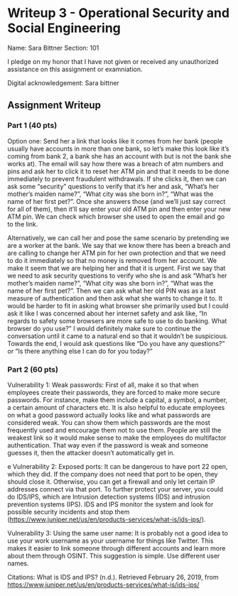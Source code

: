 # Writeup 3 - Operational Security and Social Engineering

Name: Sara Bittner
Section: 101

I pledge on my honor that I have not given or received any unauthorized assistance on this assignment or examniation.

Digital acknowledgement: Sara bittner

## Assignment Writeup

### Part 1 (40 pts)

Option one: Send her a link that looks like it comes from her bank (people usually have accounts in more than one bank, so let’s make this look like it’s coming from bank 2, a bank she has an account with but is not the bank she works at).  The email will say how there was a breach of atm numbers and pins and ask her to click it to reset her ATM pin and that it needs to be done immediately to prevent fraudulent withdrawals.  If she clicks it, then we can ask some “security” questions to verify that it’s her and ask, “What’s her mother’s maiden name?”, “What city was she born in?”, “What was the name of her first pet?”.  Once she answers those (and we’ll just say correct for all of them), then it’ll say enter your old ATM pin and then enter your new ATM pin.  We can check which browser she used to open the email and go to the link.

Alternatively, we can call her and pose the same scenario by pretending we are a worker at the bank.  We say that we know there has been a breach and are calling to change her ATM pin for her own protection and that we need to do it immediately so that no money is removed from her account.  We make it seem that we are helping her and that it is urgent.  First we say that we need to ask security questions to verify who she is and ask “What’s her mother’s maiden name?”, “What city was she born in?”, “What was the name of her first pet?”.    Then we can ask what her old PIN was as a last measure of authentication and then ask what she wants to change it to.  It would be harder to fit in asking what browser she primarily used but I could ask it like I was concerned about her internet safety and ask like, “In regards to safety some browsers are more safe to use to do banking.  What browser do you use?”  I would definitely make sure to continue the conversation until it came to a natural end so that it wouldn’t be suspicious.  Towards the end, I would ask questions like “Do you have any questions?” or “Is there anything else I can do for you today?”



### Part 2 (60 pts)

Vulnerability 1: Weak passwords: First of all, make it so that when employees create their passwords, they are forced to make more secure passwords.  For instance, make them include a capital, a symbol, a number, a certain amount of characters etc.  It is also helpful to educate employees on what a good password actually looks like and what passwords are considered weak.  You can show them which passwords are the most frequently used and encourage them not to use them.  People are still the weakest link so it would make sense to make the employees do multifactor authentication.  That way even if the password is weak and someone guesses it, then the attacker doesn’t automatically get in.

e Vulnerability 2: Exposed ports:  It can be dangerous to have port 22 open, which they did.  If the company does not need that port to be open, they should close it.  Otherwise, you can get a firewall and only let certain IP addresses connect via that port.  To further protect your server, you could do IDS/IPS, which are Intrusion detection systems (IDS) and intrusion prevention systems (IPS).  IDS and IPS monitor the system and look for possible security incidents and stop them (https://www.juniper.net/us/en/products-services/what-is/ids-ips/).

Vulnerability 3: Using the same user name: It is probably not a good idea to use your work username as your username for things like Twitter.  This makes it easier to link someone through different accounts and learn more about them through OSINT.  This suggestion is simple.  Use different user names.


Citations:
What is IDS and IPS? (n.d.). Retrieved February 26, 2019, from https://www.juniper.net/us/en/products-services/what-is/ids-ips/
